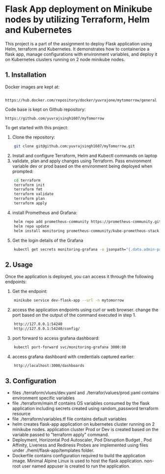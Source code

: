 # Flask App deployment on Minikube nodes by utilizing Terraform, Helm and Kubernetes
This project is a part of the assignment to deploy Flask application using Helm, terraform and Kubernetes. It demonstrates how to containerize a flask app, manage configurations with environment variables, and deploy it on Kubernetes clusters running on 2 node minikube nodes.
## 1. Installation

Docker images are kept at:
```
    https://hub.docker.com/repository/docker/yuvrajone/mytomorrow/general
````
Code base is kept on Github repository:
```
https://github.com/yuvrajsingh1607/myTomorrow
```

To get started with this project:

1. Clone the repository:
```bash
    git clone git@github.com:yuvrajsingh1607/myTomorrow.git
```   
2. Install and configure Terraform, Helm and Kubectl commands on laptop
3. validate, plan and apply changes using Terraform. Pass environment variable dev or prod based on the environment being deployed when prompted:
```bash
    cd terraform
    terraform init
    terraform fmt 
    terraform validate
    terraform plan
    terraform apply
```
4. install Prometheus and Grafana:
```bash
    helm repo add prometheus-community https://prometheus-community.github.io/helm-charts
    helm repo update
    helm install monitoring prometheus-community/kube-prometheus-stack
```
5. Get the login details of the Grafana
```bash
    kubectl get secrets monitoring-grafana -o jsonpath="{.data.admin-password}" | base64 --decode
```
## 2. Usage
Once the application is deployed, you can access it through the following endpoints:

1. Get the endpoint:
```bash
    minikube service dev-flask-app --url -n mytomorrow
```
2. access the application endpoints using curl or web browser. change the port based on the output of the command executed in step 1.
```bash
    http://127.0.0.1:54240
    http://127.0.0.1:54240/config/
```
3. port forward to access grafana dashboard:
```bash
    kubectl port-forward svc/monitoring-grafana 3000:80
```
4. access grafana dashboard with credentials captured earlier:
```bash
    http://localhost:3000/dashboards
```
## 3. Configuration
- files ./terraform/vlues/dev.yaml and ./terrafor/values/prod.yaml contains environment specific variables
- file ./terraform/main.tf contains OS variables consumed by the flask application including secrets created using random_password terraform resource
- file ./terraform/variables.tf file contains default variables
- helm creates flask-app application on kubernetes cluster running on 2 minikube nodes. application cluster Prod or Dev is created based on the variable passed to "terraform apply" command.
- Deployment, Horizontal Pod Autoscaler, Pod Disruption Budget , Pod Affinity, Liveness and Rediness Probes are implemented using files under ./heml/flask-app/templates folder.
- Dockerfile contains configuration required to build the application image. Minimal Alpine Linux is used to host the flask application. non-root user named appuser is created to run the application.